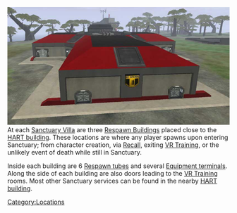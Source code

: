 ![](images/Respawn.jpg "fig:Respawn.jpg") At each [Sanctuary
Villa](Sanctuary_Villa.md) are three [Respawn
Buildings](Respawn_Building.md) placed close to the [HART
building](HART_building.md). These locations are where any
player spawns upon entering Sanctuary; from character creation, via
[Recall](Recall.md), exiting [VR
Training](VR_Training.md), or the unlikely event of death while
still in Sanctuary.

Inside each building are 6 [Respawn tubes](Respawn_tube.md) and
several [Equipment terminals](Equipment_terminal.md). Along the
side of each building are also doors leading to the [VR
Training](VR_Training.md) rooms. Most other Sanctuary services
can be found in the nearby [HART building](HART_building.md).

[Category:Locations](Category:Locations.md)
